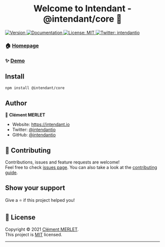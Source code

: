 <h1 align="center">Welcome to Intendant - @intendant/core 👋</h1>
<p>
  <a href="https://www.npmjs.com/package/@intendant/core" target="_blank">
    <img alt="Version" src="https://img.shields.io/npm/v/@intendant/core.svg">
  </a>
  <a href="https://intendant.io/" target="_blank">
    <img alt="Documentation" src="https://img.shields.io/badge/documentation-yes-brightgreen.svg" />
  </a>
  <a href="https://choosealicense.com/licenses/mit/" target="_blank">
    <img alt="License: MIT" src="https://img.shields.io/badge/License-MIT-yellow.svg" />
  </a>
  <a href="https://twitter.com/intendantio" target="_blank">
    <img alt="Twitter: intendantio" src="https://img.shields.io/twitter/follow/intendantio.svg?style=social" />
  </a>
</p>


### 🏠 [Homepage](https://intendant.io/)

### ✨ [Demo](https://demo.intendant.io/admin/)

## Install

```sh
npm install @intendant/core
```

## Author

👤 **Clément MERLET**

* Website: https://intendant.io
* Twitter: [@intendantio](https://twitter.com/intendantio)
* GitHub: [@intendantio](https://github.com/intendantio)

## 🤝 Contributing

Contributions, issues and feature requests are welcome!<br />Feel free to check [issues page](https://github.com/intendantio/intendant/issues). You can also take a look at the [contributing guide](https://github.com/intendantio/intendant#contributing).

## Show your support

Give a ⭐️ if this project helped you!

## 📝 License

Copyright © 2021 [Clément MERLET](https://github.com/intendantio).<br />
This project is [MIT](https://choosealicense.com/licenses/mit/) licensed.

***

